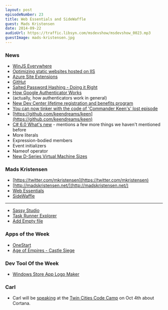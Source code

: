 ```yaml
---
layout: post
episodeNumber: 23
title: Web Essentials and SideWaffle
guest: Mads Kristensen
date: 2014-09-22
audioUrl: https://traffic.libsyn.com/msdevshow/msdevshow_0023.mp3
guestImage: mads-kristensen.jpg
---
```


### News

 - [WinJS Everywhere](http://blogs.windows.com/buildingapps/2014/09/17/winjs-everywhere/)
 - [Optimizing static websites hosted on IIS](http://madskristensen.net/post/optimizing-static-websites-on-iis#comments)
  -   [Azure Site Extensions](http://azure.microsoft.com/blog/2014/06/20/azure-web-sites-extensions/)
 - [GitHut](http://githut.info)
 - [Salted Password Hashing - Doing it Right](https://crackstation.net/hashing-security.htm)
 - [How Google Authenticator Works](http://garbagecollected.org/2014/09/14/how-google-authenticator-works/)
  - (actually, how authenticators work in general)
 - [New Dev Center lifetime registration and benefits program](http://blogs.windows.com/buildingapps/2014/09/17/new-dev-center-lifetime-registration-benefits-program/)
 - [You can now tinker with the code of 'Commander Keen's' lost episode](http://www.engadget.com/2014/09/18/keen-dreams-source-code/)
  - [https://github.com/keendreams/keen](https://github.com/keendreams/keen)
 - [C\# 6.0 What's new](http://www.dotnetcurry.com/showarticle.aspx?ID=1042) - mentions a
few more things we haven't mentioned before
  - More literals
  - Expression-bodied members
  - Event initializers
  - Nameof operator 
 - [New D-Series Virtual Machine Sizes](http://azure.microsoft.com/blog/2014/09/22/new-d-series-virtual-machine-sizes/)

### Mads Kristensen

 - [https://twitter.com/mkristensen](https://twitter.com/mkristensen)
 - [http://madskristensen.net/](http://madskristensen.net/)
 - [Web Essentials](http://vswebessentials.com/) 
 - [SideWaffle](http://sidewaffle.com/)

----------

 -   [Sassy Studio](http://visualstudiogallery.msdn.microsoft.com/85fa99a6-e4c6-4a1c-9f00-e6a8129b6f4d)
 -   [Task Runner Explorer](http://visualstudiogallery.msdn.microsoft.com/8e1b4368-4afb-467a-bc13-9650572db708)
 - [Add Empty file](http://visualstudiogallery.msdn.microsoft.com/3f820e99-6c0d-41db-aa74-a18d9623b1f3)
    
### Apps of the Week

 - [OneStart](http://www.windowsphone.com/s?appid=7860ee13-3666-4a15-9464-2a678e2f4f15)
 - [Age of Empires - Castle Siege](http://www.ageofempires.com/castlesiege)

### Dev Tool Of the Week

 - [Windows Store App Logo Maker](http://www.winbeta.org/news/awesome-tool-easily-creates-multi-sized-logos-your-windows-81-or-windows-phone-app-project)

### Carl

 - Carl will be [speaking](http://twincitiescodecamp.com/Speakers/Fall2014#sp5) at the [Twin Cities Code Camp](http://twincitiescodecamp.com/) on Oct 4th about Cortana. 